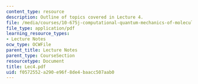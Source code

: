 ```yaml
---
content_type: resource
description: Outline of topics covered in Lecture 4.
file: /media/courses/10-675j-computational-quantum-mechanics-of-molecular-and-extended-systems-fall-2004/f0572552a290e96f8de4baacc507aab0_Lec4.pdf
file_type: application/pdf
learning_resource_types:
- Lecture Notes
ocw_type: OCWFile
parent_title: Lecture Notes
parent_type: CourseSection
resourcetype: Document
title: Lec4.pdf
uid: f0572552-a290-e96f-8de4-baacc507aab0
---
```

